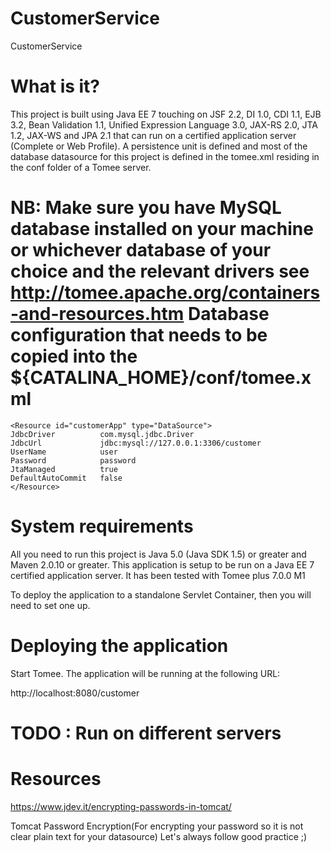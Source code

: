 # CustomerService

CustomerService 

 What is it?
 ===========

 This project is built using Java EE 7 touching on JSF 2.2, DI 1.0, CDI 1.1,
 EJB 3.2, Bean Validation 1.1, Unified Expression Language 3.0, JAX-RS 2.0, JTA 1.2,
 JAX-WS and JPA 2.1 that can run on a certified application server (Complete
 or Web Profile). A persistence unit is defined and most of the database datasource
 for this project is defined in the tomee.xml residing in the conf folder of a Tomee server. 

 NB: Make sure you have MySQL database installed on your machine or whichever database of your choice and the relevant drivers
 see http://tomee.apache.org/containers-and-resources.htm
 Database configuration that needs to be copied into the ${CATALINA_HOME}/conf/tomee.xml 
 ===================

    <Resource id="customerApp" type="DataSource">
    JdbcDriver          com.mysql.jdbc.Driver
    JdbcUrl             jdbc:mysql://127.0.0.1:3306/customer
    UserName            user
    Password            password
    JtaManaged          true
    DefaultAutoCommit   false
    </Resource>
    
 System requirements
 ===================

 All you need to run this project is Java 5.0 (Java SDK 1.5) or greater and
 Maven 2.0.10 or greater. This application is setup to be run on a Java EE 7
 certified application server. It has been tested with Tomee plus 7.0.0 M1

 To deploy the application to a standalone Servlet Container, then
 you will need to set one up. 


 Deploying the application
 =========================


 Start Tomee. The application will be running at the following URL:

 http://localhost:8080/customer

 
TODO : Run on different servers
====

 Resources
 =========
https://www.jdev.it/encrypting-passwords-in-tomcat/

Tomcat Password Encryption(For encrypting your password so it is not clear plain text for your datasource)
Let's always follow good practice ;)
